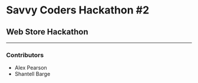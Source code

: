 # Savvy Coders Hackathon \#2
## Web Store Hackathon

---

### Contributors
+ Alex Pearson
+ Shantell Barge 